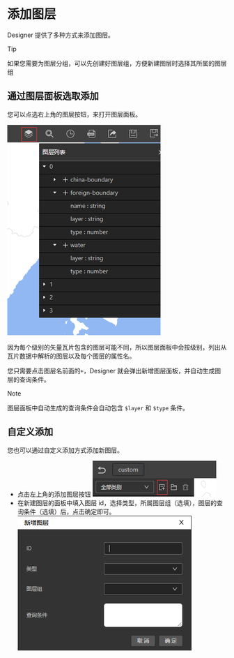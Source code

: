 # 添加图层

Designer 提供了多种方式来添加图层。

> [!TIP]
> 如果您需要为图层分组，可以先创建好图层组，方便新建图层时选择其所属的图层组

## 通过图层面板选取添加

您可以点选右上角的图层按钮，来打开图层面板。

![alt text](image-9.png)

因为每个级别的矢量瓦片包含的图层可能不同，所以图层面板中会按级别，列出从瓦片数据中解析的图层以及每个图层的属性名。

您只需要点击图层名前面的`+`，Designer 就会弹出新增图层面板，并自动生成图层的查询条件。

> [!NOTE]
> 图层面板中自动生成的查询条件会自动包含 `$layer` 和 `$type` 条件。

## 自定义添加

您也可以通过自定义添加方式添加新图层。

- 点击左上角的添加图层按钮
  ![alt text](image-15.png)
- 在新建图层的面板中填入图层 id，选择类型，所属图层组（选填），图层的查询条件（选填）后，点击确定即可。
  ![alt text](image-16.png)
